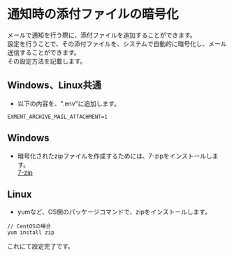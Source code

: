 # 通知時の添付ファイルの暗号化
メールで通知を行う際に、添付ファイルを追加することができます。  
設定を行うことで、その添付ファイルを、システムで自動的に暗号化し、メール送信することができます。  
その設定方法を記載します。  

## Windows、Linux共通

- 以下の内容を、".env"に追加します。  

~~~
EXMENT_ARCHIVE_MAIL_ATTACHMENT=1
~~~

## Windows
- 暗号化されたzipファイルを作成するためには、7-zipをインストールします。  
[7-zip](https://sevenzip.osdn.jp/)

## Linux
- yumなど、OS側のパッケージコマンドで、zipをインストールします。

~~~
// CentOSの場合
yum install zip
~~~

これにて設定完了です。

